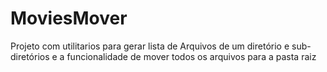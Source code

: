 # MoviesMover
Projeto com utilitarios para gerar lista de Arquivos de um diretório e sub-diretórios e a funcionalidade de mover todos os arquivos para a pasta raiz
